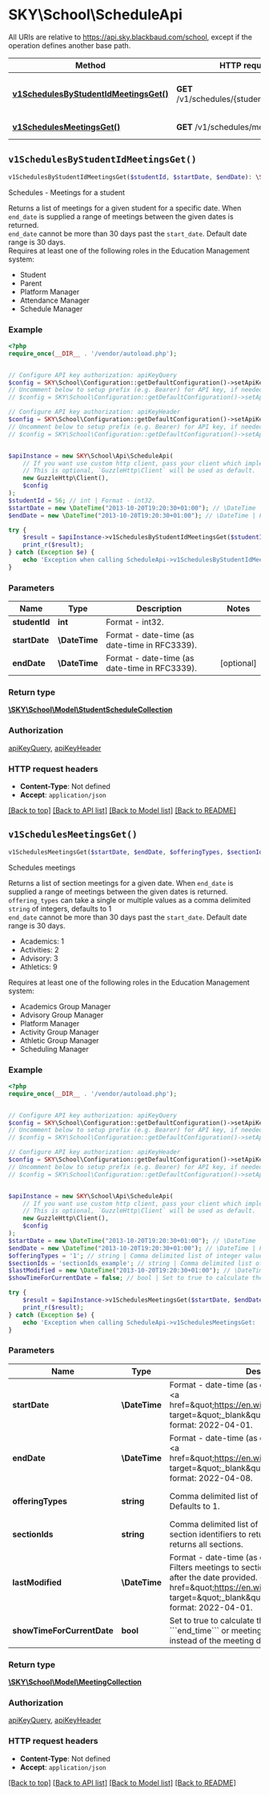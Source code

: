 # SKY\School\ScheduleApi

All URIs are relative to https://api.sky.blackbaud.com/school, except if the operation defines another base path.

| Method | HTTP request | Description |
| ------------- | ------------- | ------------- |
| [**v1SchedulesByStudentIdMeetingsGet()**](ScheduleApi.md#v1SchedulesByStudentIdMeetingsGet) | **GET** /v1/schedules/{student_id}/meetings | Schedules - Meetings for a student |
| [**v1SchedulesMeetingsGet()**](ScheduleApi.md#v1SchedulesMeetingsGet) | **GET** /v1/schedules/meetings | Schedules meetings |


## `v1SchedulesByStudentIdMeetingsGet()`

```php
v1SchedulesByStudentIdMeetingsGet($studentId, $startDate, $endDate): \SKY\School\Model\StudentScheduleCollection
```

Schedules - Meetings for a student

Returns a list of meetings for a given student for a specific date.  When ```end_date``` is supplied a range of meetings between the given dates is returned.<br />```end_date``` cannot be more than 30 days past the ```start_date```. Default date range is 30 days.<br />  Requires at least one of the following roles in the Education Management system:  <ul><li>Student</li><li>Parent</li><li>Platform Manager</li><li>Attendance Manager</li><li>Schedule Manager</li></ul>

### Example

```php
<?php
require_once(__DIR__ . '/vendor/autoload.php');


// Configure API key authorization: apiKeyQuery
$config = SKY\School\Configuration::getDefaultConfiguration()->setApiKey('subscription-key', 'YOUR_API_KEY');
// Uncomment below to setup prefix (e.g. Bearer) for API key, if needed
// $config = SKY\School\Configuration::getDefaultConfiguration()->setApiKeyPrefix('subscription-key', 'Bearer');

// Configure API key authorization: apiKeyHeader
$config = SKY\School\Configuration::getDefaultConfiguration()->setApiKey('Bb-Api-Subscription-Key', 'YOUR_API_KEY');
// Uncomment below to setup prefix (e.g. Bearer) for API key, if needed
// $config = SKY\School\Configuration::getDefaultConfiguration()->setApiKeyPrefix('Bb-Api-Subscription-Key', 'Bearer');


$apiInstance = new SKY\School\Api\ScheduleApi(
    // If you want use custom http client, pass your client which implements `GuzzleHttp\ClientInterface`.
    // This is optional, `GuzzleHttp\Client` will be used as default.
    new GuzzleHttp\Client(),
    $config
);
$studentId = 56; // int | Format - int32.
$startDate = new \DateTime("2013-10-20T19:20:30+01:00"); // \DateTime | Format - date-time (as date-time in RFC3339).
$endDate = new \DateTime("2013-10-20T19:20:30+01:00"); // \DateTime | Format - date-time (as date-time in RFC3339).

try {
    $result = $apiInstance->v1SchedulesByStudentIdMeetingsGet($studentId, $startDate, $endDate);
    print_r($result);
} catch (Exception $e) {
    echo 'Exception when calling ScheduleApi->v1SchedulesByStudentIdMeetingsGet: ', $e->getMessage(), PHP_EOL;
}
```

### Parameters

| Name | Type | Description  | Notes |
| ------------- | ------------- | ------------- | ------------- |
| **studentId** | **int**| Format - int32. | |
| **startDate** | **\DateTime**| Format - date-time (as date-time in RFC3339). | |
| **endDate** | **\DateTime**| Format - date-time (as date-time in RFC3339). | [optional] |

### Return type

[**\SKY\School\Model\StudentScheduleCollection**](../Model/StudentScheduleCollection.md)

### Authorization

[apiKeyQuery](../../README.md#apiKeyQuery), [apiKeyHeader](../../README.md#apiKeyHeader)

### HTTP request headers

- **Content-Type**: Not defined
- **Accept**: `application/json`

[[Back to top]](#) [[Back to API list]](../../README.md#endpoints)
[[Back to Model list]](../../README.md#models)
[[Back to README]](../../README.md)

## `v1SchedulesMeetingsGet()`

```php
v1SchedulesMeetingsGet($startDate, $endDate, $offeringTypes, $sectionIds, $lastModified, $showTimeForCurrentDate): \SKY\School\Model\MeetingCollection
```

Schedules meetings

Returns a list of section meetings for a given date.  When ```end_date``` is supplied a range of meetings between the given dates is returned.<br />```offering_types``` can take a single or multiple values as a comma delimited ```string``` of integers, defaults to 1<br />```end_date``` cannot be more than 30 days past the ```start_date```. Default date range is 30 days.<br /><ul><li>Academics: 1</li><li>Activities: 2</li><li>Advisory: 3</li><li>Athletics: 9</li></ul>  Requires at least one of the following roles in the Education Management system:  <ul><li>Academics Group Manager</li><li>Advisory Group Manager</li><li>Platform Manager</li><li>Activity Group Manager</li><li>Athletic Group Manager</li><li>Scheduling Manager</li></ul>

### Example

```php
<?php
require_once(__DIR__ . '/vendor/autoload.php');


// Configure API key authorization: apiKeyQuery
$config = SKY\School\Configuration::getDefaultConfiguration()->setApiKey('subscription-key', 'YOUR_API_KEY');
// Uncomment below to setup prefix (e.g. Bearer) for API key, if needed
// $config = SKY\School\Configuration::getDefaultConfiguration()->setApiKeyPrefix('subscription-key', 'Bearer');

// Configure API key authorization: apiKeyHeader
$config = SKY\School\Configuration::getDefaultConfiguration()->setApiKey('Bb-Api-Subscription-Key', 'YOUR_API_KEY');
// Uncomment below to setup prefix (e.g. Bearer) for API key, if needed
// $config = SKY\School\Configuration::getDefaultConfiguration()->setApiKeyPrefix('Bb-Api-Subscription-Key', 'Bearer');


$apiInstance = new SKY\School\Api\ScheduleApi(
    // If you want use custom http client, pass your client which implements `GuzzleHttp\ClientInterface`.
    // This is optional, `GuzzleHttp\Client` will be used as default.
    new GuzzleHttp\Client(),
    $config
);
$startDate = new \DateTime("2013-10-20T19:20:30+01:00"); // \DateTime | Format - date-time (as date-time in RFC3339). Use <a href=\"https://en.wikipedia.org/wiki/ISO_8601\" target=\"_blank\">ISO-8601</a> date format: 2022-04-01.
$endDate = new \DateTime("2013-10-20T19:20:30+01:00"); // \DateTime | Format - date-time (as date-time in RFC3339). Use <a href=\"https://en.wikipedia.org/wiki/ISO_8601\" target=\"_blank\">ISO-8601</a> date format: 2022-04-08.
$offeringTypes = '1'; // string | Comma delimited list of integer values above. Defaults to 1.
$sectionIds = 'sectionIds_example'; // string | Comma delimited list of integer values for the section identifiers to return. By default the route returns all sections.
$lastModified = new \DateTime("2013-10-20T19:20:30+01:00"); // \DateTime | Format - date-time (as date-time in RFC3339). Filters meetings to sections that were modified on or after the date provided. <br /> Use <a href=\"https://en.wikipedia.org/wiki/ISO_8601\" target=\"_blank\">ISO-8601</a> date format: 2022-04-01.
$showTimeForCurrentDate = false; // bool | Set to true to calculate the ```start_time``` and ```end_time``` or meetings based on the current day instead of the meeting day. Defaults to false.

try {
    $result = $apiInstance->v1SchedulesMeetingsGet($startDate, $endDate, $offeringTypes, $sectionIds, $lastModified, $showTimeForCurrentDate);
    print_r($result);
} catch (Exception $e) {
    echo 'Exception when calling ScheduleApi->v1SchedulesMeetingsGet: ', $e->getMessage(), PHP_EOL;
}
```

### Parameters

| Name | Type | Description  | Notes |
| ------------- | ------------- | ------------- | ------------- |
| **startDate** | **\DateTime**| Format - date-time (as date-time in RFC3339). Use &lt;a href&#x3D;\&quot;https://en.wikipedia.org/wiki/ISO_8601\&quot; target&#x3D;\&quot;_blank\&quot;&gt;ISO-8601&lt;/a&gt; date format: 2022-04-01. | |
| **endDate** | **\DateTime**| Format - date-time (as date-time in RFC3339). Use &lt;a href&#x3D;\&quot;https://en.wikipedia.org/wiki/ISO_8601\&quot; target&#x3D;\&quot;_blank\&quot;&gt;ISO-8601&lt;/a&gt; date format: 2022-04-08. | [optional] |
| **offeringTypes** | **string**| Comma delimited list of integer values above. Defaults to 1. | [optional] [default to &#39;1&#39;] |
| **sectionIds** | **string**| Comma delimited list of integer values for the section identifiers to return. By default the route returns all sections. | [optional] |
| **lastModified** | **\DateTime**| Format - date-time (as date-time in RFC3339). Filters meetings to sections that were modified on or after the date provided. &lt;br /&gt; Use &lt;a href&#x3D;\&quot;https://en.wikipedia.org/wiki/ISO_8601\&quot; target&#x3D;\&quot;_blank\&quot;&gt;ISO-8601&lt;/a&gt; date format: 2022-04-01. | [optional] |
| **showTimeForCurrentDate** | **bool**| Set to true to calculate the &#x60;&#x60;&#x60;start_time&#x60;&#x60;&#x60; and &#x60;&#x60;&#x60;end_time&#x60;&#x60;&#x60; or meetings based on the current day instead of the meeting day. Defaults to false. | [optional] [default to false] |

### Return type

[**\SKY\School\Model\MeetingCollection**](../Model/MeetingCollection.md)

### Authorization

[apiKeyQuery](../../README.md#apiKeyQuery), [apiKeyHeader](../../README.md#apiKeyHeader)

### HTTP request headers

- **Content-Type**: Not defined
- **Accept**: `application/json`

[[Back to top]](#) [[Back to API list]](../../README.md#endpoints)
[[Back to Model list]](../../README.md#models)
[[Back to README]](../../README.md)

